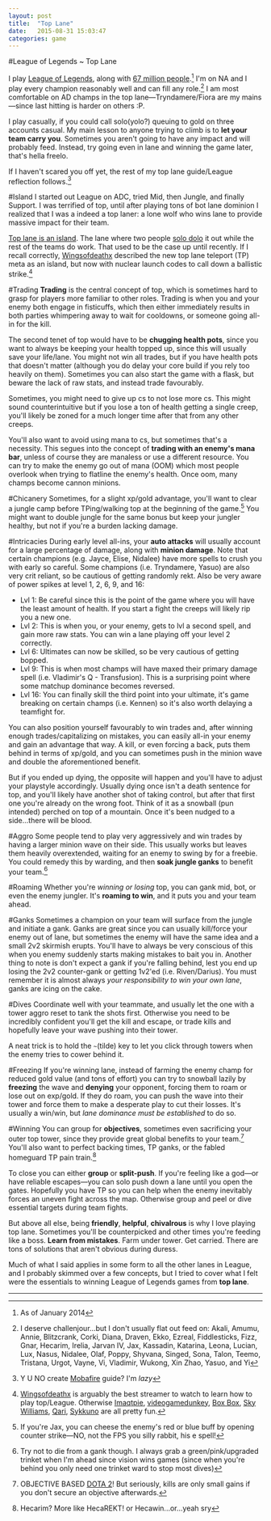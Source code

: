 ```yaml
---
layout: post
title:  "Top Lane"
date:   2015-08-31 15:03:47
categories: game
---
```


#League of Legends ~ Top Lane

I play [League of Legends][lol], along with [67 million people][WSJ].[^1] I'm on NA and I play every champion reasonably well and can fill any role.[^2] I am most comfortable on AD champs in the top lane—Tryndamere/Fiora are my mains—since last hitting is harder on others :P.

I play casually, if you could call solo(yolo?) queuing to gold on three accounts casual. My main lesson to anyone trying to climb is to **let your team carry you**. Sometimes you aren't going to have any impact and will probably feed. Instead, try going even in lane and winning the game later, that's hella freelo.

If I haven't scared you off yet, the rest of my top lane guide/League reflection follows.[^3]

#Island
I started out League on ADC, tried Mid, then Jungle, and finally Support. I was terrified of top, until after playing tons of bot lane dominion I realized that I was a indeed a top laner: a lone wolf who wins lane to provide massive impact for their team.

[Top lane is an island][island]. The lane where two people [solo dolo][cudders] it out while the rest of the teams do work. That used to be the case up until recently. If I recall correctly, [Wingsofdeathx][wangs] described the new top lane teleport (TP) meta as an island, but now with nuclear launch codes to call down a ballistic strike.[^4]

#Trading
**Trading** is the central concept of top, which is sometimes hard to grasp for players more familiar to other roles. Trading is when you and your enemy both engage in fisticuffs, which then either immediately results in both parties whimpering away to wait for cooldowns, or someone going all-in for the kill.

The second tenet of top would have to be **chugging health pots**, since you want to always be keeping your health topped up, since this will usually save your life/lane. You might not win all trades, but if you have health pots that doesn't matter (although you do delay your core build if you rely too heavily on them). Sometimes you can also start the game with a flask, but beware the lack of raw stats, and instead trade favourably.

Sometimes, you might need to give up cs to not lose more cs. This might sound counterintuitive but if you lose a ton of health getting a single creep, you'll likely be zoned for a much longer time after that from any other creeps.

You'll also want to avoid using mana to cs, but sometimes that's a necessity. This segues into the concept of **trading with an enemy's mana bar**, unless of course they are manaless or use a different resource. You can try to make the enemy go out of mana (OOM) which most people overlook when trying to flatline the enemy's health. Once oom, many champs become cannon minions.

#Chicanery
Sometimes, for a slight xp/gold advantage, you'll want to clear a jungle camp before TPing/walking top at the beginning of the game.[^5] You might want to double jungle for the same bonus but keep your jungler healthy, but not if you're a burden lacking damage.

#Intricacies
During early level all-ins, your **auto attacks** will usually account for a large percentage of damage, along with **minion damage**. Note that certain champions (e.g. Jayce, Elise, Nidalee) have more spells to crush you with early so careful. Some champions (i.e. Tryndamere, Yasuo) are also very crit reliant, so be cautious of getting randomly rekt. Also be very aware of power spikes at level 1, 2, 6, 9, and 16:

* Lvl 1: Be careful since this is the point of the game where you will have the least amount of health. If you start a fight the creeps will likely rip you a new one.
* Lvl 2: This is when you, or your enemy, gets to lvl a second spell, and gain more raw stats. You can win a lane playing off your level 2 correctly.
* Lvl 6: Ultimates can now be skilled, so be very cautious of getting bopped.
* Lvl 9: This is when most champs will have maxed their primary damage spell (i.e. Vladimir's Q - Transfusion). This is a surprising point where some matchup dominance becomes reversed.
* Lvl 16: You can finally skill the third point into your ultimate, it's game breaking on certain champs (i.e. Kennen) so it's also worth delaying a teamfight for.

You can also position yourself favourably to win trades and, after winning enough trades/capitalizing on mistakes, you can easily all-in your enemy and gain an advantage that way. A kill, or even forcing a back, puts them behind in terms of xp/gold, and you can sometimes push in the minion wave and double the aforementioned benefit.

But if you ended up dying, the opposite will happen and you'll have to adjust your playstyle accordingly. Usually dying once isn't a death sentence for top, and you'll likely have another shot of taking control, but after that first one you're already on the wrong foot. Think of it as a snowball (pun intended) perched on top of a mountain. Once it's been nudged to a side...there will be blood.

#Aggro
Some people tend to play very aggressively and win trades by having a larger minion wave on their side. This usually works but leaves them heavily overextended, waiting for an enemy to swing by for a freebie. You could remedy this by warding, and then **soak jungle ganks** to benefit your team.[^6]

#Roaming
Whether you're _winning or losing_ top, you can gank mid, bot, or even the enemy jungler. It's **roaming to win**, and it puts you and your team ahead.

#Ganks
Sometimes a champion on your team will surface from the jungle and initiate a gank. Ganks are great since you can usually kill/force your enemy out of lane, but sometimes the enemy will have the same idea and a small 2v2 skirmish erupts. You'll have to always be very conscious of this when you enemy suddenly starts making mistakes to bait you in. Another thing to note is don't expect a gank if you're falling behind, lest you end up losing the 2v2 counter-gank or getting 1v2'ed (i.e. Riven/Darius). You must remember it is almost always _your responsibility to win your own lane_, ganks are icing on the cake.

#Dives
Coordinate well with your teammate, and usually let the one with a tower aggro reset to tank the shots first. Otherwise you need to be incredibly confident you'll get the kill and escape, or trade kills and hopefully leave your wave pushing into their tower. 

A neat trick is to hold the `~`(tilde) key to let you click through towers when the enemy tries to cower behind it.

#Freezing
If you're winning lane, instead of farming the enemy champ for reduced gold value (and tons of effort) you can try to snowball lazily by **freezing** the wave and **denying** your opponent, forcing them to roam or lose out on exp/gold. If they do roam, you can push the wave into their tower and force them to make a desperate play to cut their losses. It's usually a win/win, but _lane dominance must be established_ to do so.

#Winning
You can group for **objectives**, sometimes even sacrificing your outer top tower, since they provide great global benefits to your team.[^8] You'll also want to perfect backing times, TP ganks, or the fabled homeguard TP pain train.[^7]

To close you can either **group** or **split-push**. If you're feeling like a god—or have reliable escapes—you can solo push down a lane until you open the gates.  Hopefully you have TP so you can help when the enemy inevitably forces an uneven fight across the map. Otherwise group and peel or dive essential targets during team fights.

But above all else, being **friendly**, **helpful**, **chivalrous** is why I love playing top lane. Sometimes you'll be counterpicked and other times you're feeding like a boss. **Learn from mistakes**. Farm under tower. Get carried. There are tons of solutions that aren't obvious during duress.

Much of what I said applies in some form to all the other lanes in League, and I probably skimmed over a few concepts, but I tried to cover what I felt were the essentials to winning League of Legends games from **top lane**.

---

[^1]: As of January 2014
[^2]: I deserve challenjour...but I don't usually flat out feed on: Akali, Amumu, Annie, Blitzcrank, Corki, Diana, Draven, Ekko, Ezreal, Fiddlesticks, Fizz, Gnar, Hecarim, Irelia, Jarvan IV, Jax, Kassadin, Katarina, Leona, Lucian, Lux, Nasus, Nidalee, Olaf, Poppy, Shyvana, Singed, Sona, Talon, Teemo, Tristana, Urgot, Vayne, Vi, Vladimir, Wukong, Xin Zhao, Yasuo, and Yi
[^3]: Y U NO create [Mobafire][mobafire] guide? I'm _lazy_
[^4]: [Wingsofdeathx][wangs] is arguably the best streamer to watch to learn how to play top/League. Otherwise [Imaqtpie][qtpie], [videogamedunkey][dunkey], [Box Box][box^2], [Sky Williams][sky], [Qari][qari], [Sykkuno][sykkuno] are all pretty fun.
[^5]: If you're Jax, you can cheese the enemy's red or blue buff by opening counter strike—NO, not the FPS you silly rabbit, his e spell!
[^6]: Try not to die from a gank though. I always grab a green/pink/upgraded trinket when I'm ahead since vision wins games (since when you're behind you only need one trinket ward to stop most dives)
[^7]: Hecarim? More like HecaREKT! or Hecawin...or...yeah sry
[^8]: OBJECTIVE BASED [DOTA 2][dota2]! But seriously, kills are only small gains if you don't secure an objective afterwards.

[island]: http://na.lolesports.com/articles/no-longer-island-dissecting-top-lane
[cudders]: http://genius.com/Kid-cudi-solo-dolo-lyrics
[wangs]: http://www.twitch.tv/wingsofdeath/profile
[WSJ]: http://blogs.wsj.com/digits/2014/01/27/player-tally-for-league-of-legends-surges/
[lol]: http://na.leagueoflegends.com/
[mobafire]: http://www.mobafire.com/
[dota2]: http://blog.dota2.com/
[qtpie]: http://www.twitch.tv/imaqtpie/profile
[dunkey]: https://www.youtube.com/user/videogamedunkey
[box^2]: http://www.twitch.tv/flosd/profile
[sky]: http://www.twitch.tv/sky_mp3/profile
[qari]: http://www.twitch.tv/GameQari
[sykkuno]: http://www.twitch.tv/sykkuno/profile